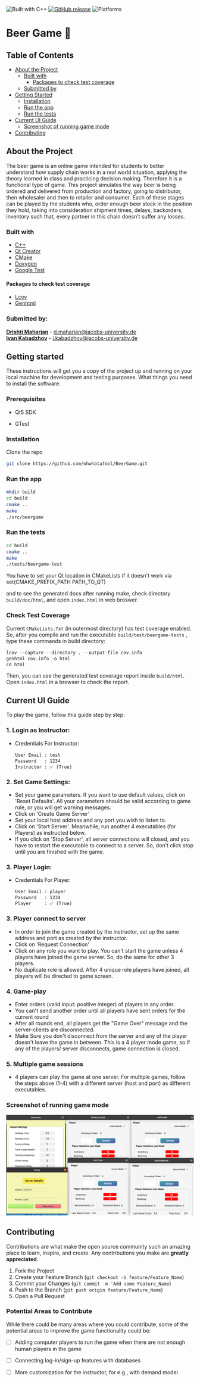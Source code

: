 
![Built with C++](https://img.shields.io/badge/Built%20with-C%2B%2B-blue)
[![GitHub release](https://img.shields.io/github/release/Naereen/StrapDown.js.svg)](https://GitHub.com/Naereen/StrapDown.js/releases/)
![Platforms](https://img.shields.io/badge/platform-linux--64%20%7C%20win--32%20%7C%20osx--64%20%7C%20win--64-lightgrey)

#   Beer Game 🍻

## Table of Contents

* [About the Project](#about-the-project)
    * [Built with](#built-with)
      * [Packages to check test coverage](#packages-to-check-test-coverage)
    * [Submitted by](#submitted-by)
* [Getting Started](#getting-started)
    * [Installation](#installation)
    * [Run the app](#run-the-app)
    * [Run the tests](#run-the-tests)
* [Current UI Guide](#current-ui-guide)
  * [Screenshot of running game mode](#screenshot-of-running-game-mode)
* [Contributing](#contributing)

## About the Project

The beer game is an online game intended for students to better understand how supply chain works in a real world situation, applying the theory learned in class and practicing decision making. Therefore it is a functional type of game. This project simulates the way beer is being ordered and delivered from production and factory, going to distributor, then wholesaler and then to retailer and consumer. Each of these stages can be played by the students who, order enough beer stock in the position they hold, taking into consideration shipment times, delays, backorders, inventory such that, every partner in this chain doesn’t suffer any losses.

### Built with
* [C++](http://www.cplusplus.com)
* [Qt Creator](https://www.qt.io/download)
* [CMake](https://cmake.org/cmake-tutorial)
* [Doxygen](http://www.doxygen.nl/manual/starting.html)
* [Google Test](https://github.com/janoszen/clion-project-stub/blob/master/gtests/googletest/docs/Primer.md)

#### Packages to check test coverage

* [Lcov](http://ltp.sourceforge.net/coverage/lcov.php)
* [Genhtml](https://linux.die.net/man/1/genhtml)



### Submitted by: 

[**Drishti Maharjan**](https://github.com/ohwhatafool) - d.maharjan@jacobs-university.de <br/>
[**Ivan Kabadzhov**](https://github.com/ikabadzhov) - i.kabadzhov@jacobs-university.de

## Getting started

These instructions will get you a copy of the project up and running on your local machine for development and testing purposes. What things you need to install the software:

### Prerequisites
* Qt5 SDK

* GTest

### Installation
Clone the repo
```sh
git clone https://github.com/ohwhatafool/BeerGame.git
```

### Run the app
```sh
mkdir build
cd build
cmake ..
make
./src/beergame
```

### Run the tests
```sh
cd build
cmake ..
make
./tests/beergame-test
```

You have to set your Qt location in CMakeLists if it doesn't work via set(CMAKE_PREFIX_PATH PATH_TO_QT)

and to see the generated docs after running make, check directory `build/doc/html`, and open `index.html` in web broswer.


### Check Test Coverage

Current `CMakeLists.Txt` (in outermost directory) has test coverage enabled. So, after you compile and run the executable `build/test/beergame-tests` , type these commands in build directory:

```
lcov --capture --directory . --output-file cov.info
genhtml cov.info -o html
cd html
```

Then, you can see the generated test coverage report inside `build/html`. Open `index.html` in a browser to check the report.


## Current UI Guide

To play the game, follow this guide step by step:

### 1. Login as Instructor: 

* Credentials For Instructor:

  ```
  User Email : test
  Password   : 1234
  Instructor : ✅ (True)
  ```

### 2. Set Game Settings:

* Set your game parameters. If you want to use default values, click on 'Reset Defaults'. All your parameters should be valid according to game rule, or you will get warning messages. 
* Click on 'Create Game Server'
* Set your local host address and any port you wish to listen to.
* Click on 'Start Server'. Meanwhile, run another 4 executables (for Players) as instructed below.
* If you click on 'Stop Server', all server connections will closed, and you have to restart the executable to connect to a server. So, don't click stop until you are finished with the game.

### 3. Player Login:

* Credentials For Player:

  ```
  User Email : player
  Password   : 1234
  Player     : ✅ (True)
  ```

### 3. Player connect to server

* In order to join the game created by the instructor, set up the same address and port as created by the instructor. 
* Click on 'Request Connection'
* Click on any role you want to play. You can't start the game unless 4 players have joined the game server. So, do the same for other 3 players.
* No duplicate role is allowed. After 4 unique role players have joined, all players will be directed to game screen.

### 4. Game-play

* Enter orders (valid input: positive integer) of players in any order.
* You can't send another order until all players have sent orders for the current round
* After all rounds end, all players get the "Game Over" message and the server-clients are disconnected.
* Make Sure you don't disconnect from the server and any of the player doesn't leave the game in between. This is a 4 player mode game, so if any of the players/ server disconnects, game connection is closed.

### 5. Multiple game sessions

* 4 players can play the game at one server. For multiple games, follow the steps above (1-4) with a different server (host and port) as different executables.

### Screenshot of running game mode

![Game Screenshot](img/beer_game_ss.png)

## Contributing

Contributions are what make the open source community such an amazing place to learn, inspire, and create. Any contributions you make are **greatly appreciated**.

1. Fork the Project
2. Create your Feature Branch (`git checkout -b feature/Feature_Name`)
3. Commit your Changes (`git commit -m 'Add some Feature_Name`)
4. Push to the Branch (`git push origin feature/Feature_Name`)
5. Open a Pull Request

### Potential Areas to Contribute

While there could be many areas where you could contribute, some of the potential areas to improve the game functionality could be:

- [ ] Adding computer players to run the game when there are not enough human players in the game
- [ ] Connecting log-in/sign-up features with databases
- [ ] More customization for the instructor, for e.g., with demand model

